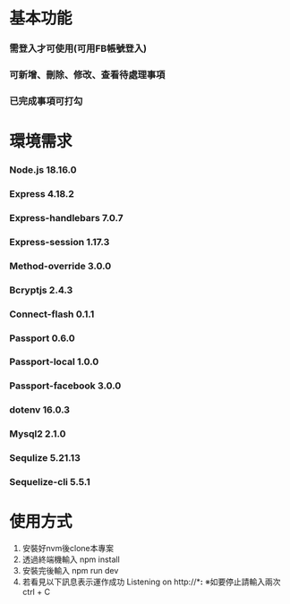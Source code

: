 # 基本功能

### 需登入才可使用(可用FB帳號登入)
### 可新增、刪除、修改、查看待處理事項
### 已完成事項可打勾


# 環境需求

### Node.js 18.16.0
### Express 4.18.2
### Express-handlebars 7.0.7
### Express-session 1.17.3
### Method-override 3.0.0
### Bcryptjs 2.4.3
### Connect-flash 0.1.1
### Passport 0.6.0
### Passport-local 1.0.0
### Passport-facebook 3.0.0
### dotenv 16.0.3
### Mysql2 2.1.0
### Sequlize 5.21.13
### Sequelize-cli 5.5.1


# 使用方式

1. 安裝好nvm後clone本專案
2. 透過終端機輸入
npm install
3. 安裝完後輸入
npm run dev
4. 若看見以下訊息表示運作成功
Listening on http://*******:******
※如要停止請輸入兩次 ctrl + C
